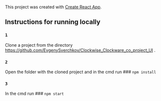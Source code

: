 This project was created with [Create React App](https://github.com/facebook/create-react-app).

## Instructions for running locally


### `1`

Clone a project from the directory https://github.com/EvgenySverchkov/Clockwise_Clockware_co_project_UI .<br>

### `2`

Open the folder with the cloned project and in the cmd run ### `npm install`

### `3`

In the cmd run ### `npm start`
